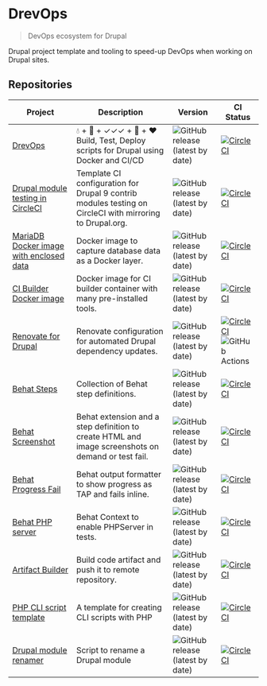 # DrevOps

> DevOps ecosystem for Drupal

Drupal project template and tooling to speed-up DevOps when working on Drupal sites.

## Repositories 

| Project | Description | Version | CI Status |
|---|---|---|---|
| [DrevOps](https://github.com/drevops/drevops) | 💧 + 🐳 + ✓✓✓ + 🤖 + ❤️ Build, Test, Deploy scripts for Drupal using Docker and CI/CD|![GitHub release (latest by date)](https://img.shields.io/github/v/release/drevops/drevops)|[![CircleCI](https://circleci.com/gh/drevops/drevops/tree/9.x.svg?style=shield)](https://circleci.com/gh/drevops/drevops/tree/9.x)|
| [Drupal module testing in CircleCI](https://github.com/integratedexperts/drupal_circleci) | Template CI configuration for Drupal 9 contrib modules testing on CircleCI with mirroring to Drupal.org.|![GitHub release (latest by date)](https://img.shields.io/github/v/release/drevops/drupal_circleci)|[![CircleCI](https://circleci.com/gh/drevops/drupal_circleci.svg?style=shield)](https://circleci.com/gh/drevops/drupal_circleci)|
| [MariaDB Docker image with enclosed data](https://github.com/drevops/mariadb-drupal-data) | Docker image to capture database data as a Docker layer.|![GitHub release (latest by date)](https://img.shields.io/github/v/release/drevops/mariadb-drupal-data)|[![CircleCI](https://circleci.com/gh/drevops/mariadb-drupal-data.svg?style=shield)](https://circleci.com/gh/drevops/mariadb-drupal-data)|
| [CI Builder Docker image](https://github.com/drevops/ci-builder) | Docker image for CI builder container with many pre-installed tools.|![GitHub release (latest by date)](https://img.shields.io/github/v/release/drevops/ci-builder)|[![CircleCI](https://circleci.com/gh/drevops/ci-builder.svg?style=shield)](https://circleci.com/gh/drevops/ci-builder)|
| [Renovate for Drupal](https://github.com/drevops/renovate-drupal) | Renovate configuration for automated Drupal dependency updates.|![GitHub release (latest by date)](https://img.shields.io/github/v/release/drevops/renovate-drupal)|[![CircleCI](https://dl.circleci.com/status-badge/img/gh/drevops/renovate-circleci-drupal-example/tree/main.svg?style=shield)](https://dl.circleci.com/status-badge/redirect/gh/drevops/renovate-circleci-drupal-example/tree/main)<br/>![GitHub Actions](https://github.com/drevops/renovate-drupal/actions/workflows/renovate.yml/badge.svg)|
| [Behat Steps](https://github.com/drevops/behat-steps) | Collection of Behat step definitions.|![GitHub release (latest by date)](https://img.shields.io/github/v/release/drevops/behat-steps)|[![CircleCI](https://dl.circleci.com/status-badge/img/gh/drevops/behat-steps/tree/master.svg?style=shield)](https://dl.circleci.com/status-badge/redirect/gh/drevops/behat-steps/tree/master)|
| [Behat Screenshot](https://github.com/drevops/behat-screenshot) | Behat extension and a step definition to create HTML and image screenshots on demand or test fail.|![GitHub release (latest by date)](https://img.shields.io/github/v/release/drevops/behat-screenshot)|[![CircleCI](https://circleci.com/gh/drevops/behat-screenshot.svg?style=shield)](https://circleci.com/gh/drevops/behat-screenshot)|
| [Behat Progress Fail](https://github.com/drevops/behat-format-progress-fail) | Behat output formatter to show progress as TAP and fails inline.|![GitHub release (latest by date)](https://img.shields.io/github/v/release/drevops/behat-format-progress-fail)|[![CircleCI](https://circleci.com/gh/drevops/behat-format-progress-fail.svg?style=shield)](https://circleci.com/gh/drevops/behat-format-progress-fail)|
| [Behat PHP server](https://github.com/drevops/behat-phpserver) | Behat Context to enable PHPServer in tests.|![GitHub release (latest by date)](https://img.shields.io/github/v/release/drevops/behat-phpserver)|[![CircleCI](https://circleci.com/gh/drevops/behat-phpserver.svg?style=shield)](https://circleci.com/gh/drevops/behat-phpserver)|
| [Artifact Builder](https://github.com/drevops/git-artifact) | Build code artifact and push it to remote repository.|![GitHub release (latest by date)](https://img.shields.io/github/v/release/drevops/git-artifact)|[![CircleCI](https://circleci.com/gh/drevops/git-artifact.svg?style=shield&circle-token=04cc2cab69b05f60a48e474f966a5bce8a71b1aa)](https://circleci.com/gh/drevops/git-artifact)|
| [PHP CLI script template](https://github.com/drevops/php-cli-script-template) | A template for creating CLI scripts with PHP|![GitHub release (latest by date)](https://img.shields.io/github/v/release/drevops/php-cli-script-template)|[![CircleCI](https://circleci.com/gh/drevops/php-cli-script-template/tree/main.svg?style=shield)](https://circleci.com/gh/drevops/php-cli-script-template/tree/main)|
| [Drupal module renamer](https://github.com/drevops/drupal-module-renamer) | Script to rename a Drupal module |![GitHub release (latest by date)](https://img.shields.io/github/v/release/drevops/drupal-module-renamer)|[![CircleCI](https://circleci.com/gh/drevops/drupal-module-renamer/tree/master.svg?style=shield)](https://circleci.com/gh/drevops/drupal-module-renamer/tree/master)|

